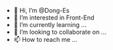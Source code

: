 - 👋 Hi, I’m @Dong-Es
- 👀 I’m interested in Front-End
- 🌱 I’m currently learning ...
- 💞️ I’m looking to collaborate on ...
- 📫 How to reach me ...

<!---
Dong-Es/Dong-Es is a ✨ special ✨ repository because its `README.md` (this file) appears on your GitHub profile.
You can click the Preview link to take a look at your changes.
--->
